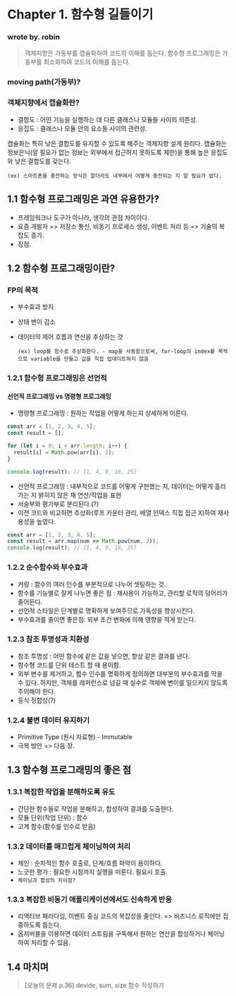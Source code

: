 # Chapter 1. 함수형 길들이기

### wrote by. robin

> 객체지향은 가동부를 캡슐화하여 코드의 이해를 돕는다. 함수형 프로그래밍은 가동부를 최소화하여 코드의 이해를 돕는다.

### moving path(가동부)?

### 객체지향에서 캡슐화란?

- 결합도 : 어떤 기능을 실행하는 데 다른 클래스나 모듈들 사이의 의존성.
- 응집도 : 클래스나 모듈 안의 요소들 사이의 관련성.

캡슐화는 특히 낮은 결합도를 유지할 수 있도록 해주는 객체지향 설계 원리다. 캡슐화는 정보은닉(알 필요가 없는 정보는 외부에서 접근하지 못하도록 제한)을 통해 높은 응집도와 낮은 결합도를 갖는다.

`(ex) 스마트폰을 충전하는 방식은 알더라도 내부에서 어떻게 충전되는 지 알 필요가 없다.`

## 1.1 함수형 프로그래밍은 과연 유용한가?

- 프레임워크나 도구가 아니라, 생각의 관점 차이이다.
- 요즘 개발자 => 저장소 통신, 비동기 프로세스 생성, 이벤트 처리 등 => 기술의 복잡도 증가.
- 장점.

## 1.2 함수형 프로그래밍이란?

### FP의 목적

- 부수효과 방지
- 상태 변이 감소
- 데이터의 제어 흐름과 연산을 추상하는 것

  `(ex) loop를 함수로 추상화한다. - map을 사용함으로써, for-loop의 index를 목적으로 variable을 만들고 값을 직접 업데이트하지 않음`

### 1.2.1 함수형 프로그래밍은 선언적

#### 선언적 프로그래밍 vs 명령형 프로그래밍

- 명령형 프로그래밍 : 원하는 작업을 어떻게 하는지 상세하게 이른다.

```js
const arr = [1, 2, 3, 4, 5];
const result = [];

for (let i = 0; i < arr.length; i++) {
  result[i] = Math.pow(arr[i], 2);
}

console.log(result); // [1, 4, 9, 16, 25]
```

- 선언적 프로그래밍 : 내부적으로 코드를 어떻게 구현했는 지, 데이터는 어떻게 흘러가는 지 밝히지 않은 채 연산/작업을 표현
- 서술부와 평가부로 분리된다.(?)
- 이전 코드와 비교하면 추상화(루프 카운터 관리, 배열 인덱스 직접 접근 X)하여 재사용성을 높였다.

```js
const arr = [1, 2, 3, 4, 5];
const result = arr.map(num => Math.pow(num, 2));
console.log(result); // [1, 4, 9, 16, 25]
```

### 1.2.2 순수함수와 부수효과

- 커링 : 함수의 여러 인수를 부분적으로 나누어 셋팅하는 것.
- 함수를 기능별로 잘게 나누면 좋은 점 : 재사용이 가능하고, 관리할 로직의 덩어리가 줄어든다.
- 선언적 스타일은 단계별로 명확하게 보여주므로 가독성을 향상시킨다.
- 부수효과를 줄이면 좋은점: 외부 조건 변화에 의해 영향을 적게 받는다.

### 1.2.3 참조 투명성과 치환성

- 참조 투명성 : 어떤 함수에 같은 값을 넣으면, 항상 같은 결과를 낸다.
- 함수형 코드를 단위 테스트 할 때 용이함.
- 외부 변수를 제거하고, 함수 인수를 명확하게 정의하면 대부분의 부수효과를 막을 수 있다. 하지만, 객체를 레퍼런스로 넘길 때 실수로 객체에 변이를 일으키지 않도록 주의해야 한다.
- 등식 정합성(?)

### 1.2.4 불변 데이터 유지하기

- Primitive Type (원시 자료형) - Immutable
- 극복 방안 => 다음 장.

## 1.3 함수형 프로그래밍의 좋은 점

### 1.3.1 복잡한 작업을 분해하도록 유도

- 간단한 함수들로 작업을 분해하고, 합성하여 결과를 도출한다.
- 모듈 단위(작업 단위) : 함수
- 고계 함수(함수를 인수로 받음)

### 1.3.2 데이터를 매끄럽게 체이닝하여 처리

- 체인 : 순차적인 함수 호출로, 단계/흐름 파악이 용이하다.
- 느긋한 평가 : 필요한 시점까지 실행을 미룬다. 필요시 호출.
- `체이닝과 합성의 차이점?`

### 1.3.3 복잡한 비동기 애플리케이션에서도 신속하게 반응

- 리액티브 패러다임, 이벤트 중심 코드의 복잡성을 줄인다. => 비즈니스 로직에만 집중하도록 돕는다.
- 옵저버블을 이용하면 데이터 스트림을 구독해서 원하는 연산을 합성하거나 체이닝하여 처리할 수 있음.

## 1.4 마치며

> [오늘의 문제 p.36] devide, sum, size 함수 작성하기
